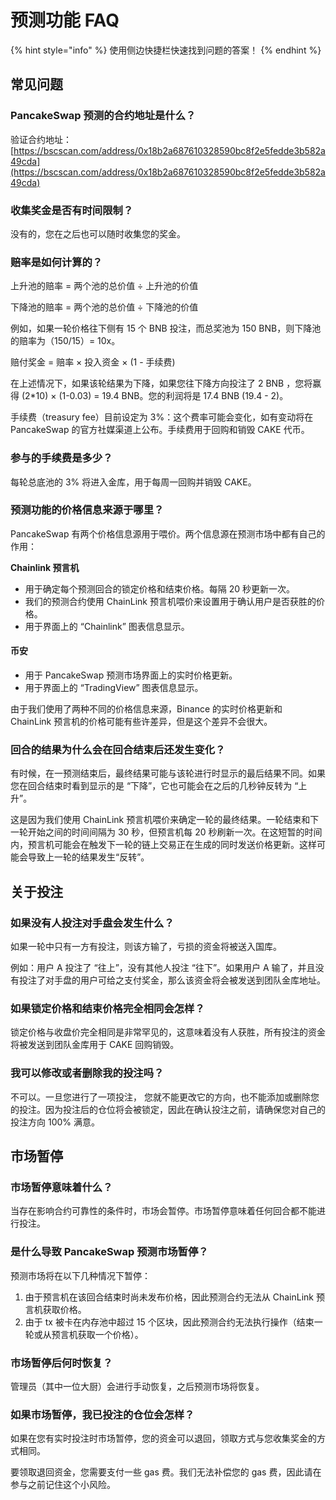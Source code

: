# 预测功能 FAQ

{% hint style="info" %}
使用侧边快捷栏快速找到问题的答案！
{% endhint %}

## 常见问题

### PancakeSwap 预测的合约地址是什么？&#x20;

验证合约地址：[https://bscscan.com/address/0x18b2a687610328590bc8f2e5fedde3b582a49cda](https://bscscan.com/address/0x18b2a687610328590bc8f2e5fedde3b582a49cda)

### 收集奖金是否有时间限制？&#x20;

没有的，您在之后也可以随时收集您的奖金。

### 赔率是如何计算的？&#x20;

上升池的赔率 = 两个池的总价值 ÷ 上升池的价值&#x20;

下降池的赔率 = 两个池的总价值 ÷ 下降池的价值&#x20;

例如，如果一轮价格往下侧有 15 个 BNB 投注，而总奖池为 150 BNB，则下降池的赔率为（150/15）= 10x。

赔付奖金 = 赔率 × 投入资金 × (1 - 手续费)&#x20;

在上述情况下，如果该轮结果为下降，如果您往下降方向投注了 2 BNB ，您将赢得 (2\*10) × (1-0.03) = 19.4 BNB。您的利润将是 17.4 BNB (19.4 - 2)。&#x20;

手续费（treasury fee）目前设定为 3%：这个费率可能会变化，如有变动将在 PancakeSwap 的官方社媒渠道上公布。手续费用于回购和销毁 CAKE 代币。

### 参与的手续费是多少？

每轮总底池的 3% 将进入金库，用于每周一回购并销毁 CAKE。

### 预测功能的价格信息来源于哪里？&#x20;

PancakeSwap 有两个价格信息源用于喂价。两个信息源在预测市场中都有自己的作用：

**Chainlink 预言机**&#x20;

* 用于确定每个预测回合的锁定价格和结束价格。每隔 20 秒更新一次。
* 我们的预测合约使用 ChainLink 预言机喂价来设置用于确认用户是否获胜的价格。
* 用于界面上的 “Chainlink” 图表信息显示。

#### 币安&#x20;

* 用于 PancakeSwap 预测市场界面上的实时价格更新。&#x20;
* 用于界面上的 “TradingView” 图表信息显示。

由于我们使用了两种不同的价格信息来源，Binance 的实时价格更新和 ChainLink 预言机的价格可能有些许差异，但是这个差异不会很大。

### 回合的结果为什么会在回合结束后还发生变化？&#x20;

有时候，在一预测结束后，最终结果可能与该轮进行时显示的最后结果不同。如果您在回合结束时看到显示的是 “下降”，它也可能会在之后的几秒钟反转为 “上升”。

这是因为我们使用 ChainLink 预言机喂价来确定一轮的最终结果。一轮结束和下一轮开始之间的时间间隔为 30 秒，但预言机每 20 秒刷新一次。在这短暂的时间内，预言机可能会在触发下一轮的链上交易正在生成的同时发送价格更新。这样可能会导致上一轮的结果发生“反转”。

## 关于投注&#x20;

### 如果没有人投注对手盘会发生什么？&#x20;

如果一轮中只有一方有投注，则该方输了，亏损的资金将被送入国库。&#x20;

例如：用户 A 投注了 “往上”，没有其他人投注 “往下”。如果用户 A 输了，并且没有投注了对手盘的用户可给之支付奖金，那么该资金将会被发送到团队金库地址。

### 如果锁定价格和结束价格完全相同会怎样？

锁定价格与收盘价完全相同是非常罕见的，这意味着没有人获胜，所有投注的资金将被发送到团队金库用于 CAKE 回购销毁。

### 我可以修改或者删除我的投注吗？

不可以。一旦您进行了一项投注， 您就不能更改它的方向，也不能添加或删除您的投注。因为投注后的仓位将会被锁定，因此在确认投注之前，请确保您对自己的投注方向 100% 满意。

## 市场暂停&#x20;

### 市场暂停意味着什么？&#x20;

当存在影响合约可靠性的条件时，市场会暂停。市场暂停意味着任何回合都不能进行投注。&#x20;

### 是什么导致 PancakeSwap 预测市场暂停？&#x20;

预测市场将在以下几种情况下暂停：

1. 由于预言机在该回合结束时尚未发布价格，因此预测合约无法从 ChainLink 预言机获取价格。&#x20;
2. 由于 tx 被卡在内存池中超过 15 个区块，因此预测合约无法执行操作（结束一轮或从预言机获取一个价格）。

### 市场暂停后何时恢复？&#x20;

管理员（其中一位大厨）会进行手动恢复，之后预测市场将恢复。

### 如果市场暂停，我已投注的仓位会怎样？

如果在您有实时投注时市场暂停，您的资金可以退回，领取方式与您收集奖金的方式相同。&#x20;

要领取退回资金，您需要支付一些 gas 费。我们无法补偿您的 gas 费，因此请在参与之前记住这个小风险。
